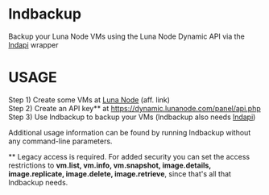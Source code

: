 # lndbackup
Backup your Luna Node VMs using the Luna Node Dynamic API via the <a href="https://github.com/rickparrish/lndapi">lndapi</a> wrapper

# USAGE

Step 1) Create some VMs at <a href="https://dynamic.lunanode.com/info.php?r=2427">Luna Node</a> (aff. link)<br />
Step 2) Create an API key** at https://dynamic.lunanode.com/panel/api.php<br />
Step 3) Use lndbackup to backup your VMs (lndbackup also needs <a href="https://github.com/rickparrish/lndapi">lndapi</a>)<br />

Additional usage information can be found by running lndbackup without any command-line parameters.

** Legacy access is required.  For added security you can set the access restrictions to <strong>vm.list, vm.info, vm.snapshot, image.details, image.replicate, image.delete, image.retrieve</strong>, since that's all that lndbackup needs.
